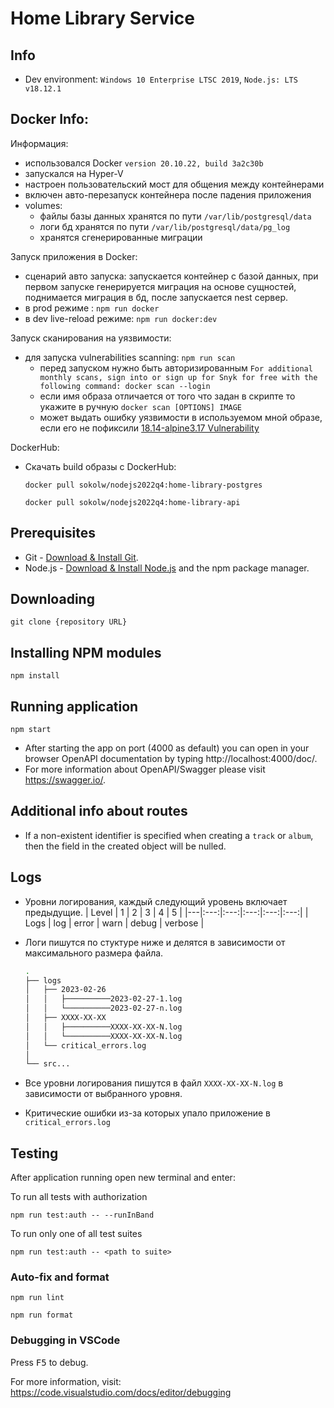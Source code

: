 # Home Library Service

## Info

- Dev environment: `Windows 10 Enterprise LTSC 2019`, `Node.js: LTS v18.12.1`

## Docker Info:

Информация:
  - использовался Docker `version 20.10.22, build 3a2c30b`
  - запускался на Hyper-V
  - настроен пользовательский мост для общения между контейнерами
  - включен авто-перезапуск контейнера после падения приложения
  - volumes:
    - файлы базы данных хранятся по пути `/var/lib/postgresql/data`
    - логи бд хранятся по пути `/var/lib/postgresql/data/pg_log`
    - хранятся сгенерированные миграции

Запуск приложения в Docker:
  - сценарий авто запуска: запускается контейнер с базой данныx, при первом запуcке генерируется миграция на основе сущностей, поднимается миграция в бд, после запускается nest сервер.
  - в prod режиме : `npm run docker`
  - в dev live-reload режиме: `npm run docker:dev`

Запуск сканирования на уязвимости:
  - для запуска vulnerabilities scanning: `npm run scan`
    - перед запуском нужно быть авторизированным `For additional monthly scans, sign into or sign up for Snyk for free with the following command: docker scan --login`
    - если имя образа отличается от того что задан в скрипте то укажите в ручную `docker scan [OPTIONS] IMAGE`
    - может выдать ошибку уязвимости в используемом мной образе, если его не пофиксили [18.14-alpine3.17 Vulnerability](https://dso.docker.com/images/node/digests/sha256:f8f6e351b184217e007918f27f821cb005a12826452cd6d7399920231a47ffac)

DockerHub:
  - Скачать build образы с DockerHub:
    ```
    docker pull sokolw/nodejs2022q4:home-library-postgres
    ```
    ```
    docker pull sokolw/nodejs2022q4:home-library-api
    ```

## Prerequisites

- Git - [Download & Install Git](https://git-scm.com/downloads).
- Node.js - [Download & Install Node.js](https://nodejs.org/en/download/) and the npm package manager.

## Downloading

```
git clone {repository URL}
```

## Installing NPM modules

```
npm install
```

## Running application

```
npm start
```

- After starting the app on port (4000 as default) you can open
in your browser OpenAPI documentation by typing http://localhost:4000/doc/.
- For more information about OpenAPI/Swagger please visit https://swagger.io/.

## Additional info about routes

- If a non-existent identifier is specified when creating a `track` or `album`, 
then the field in the created object will be nulled.

## Logs

- Уровни логирования, каждый следующий уровень включает предыдущие.
  | Level | 1 | 2 | 3 | 4 | 5 |
  |---|:---:|:---:|:---:|:---:|:---:|
  | Logs | log | error | warn | debug | verbose |

- Логи пишутся по стуктуре ниже и делятся в зависимости от максимального размера файла.
  ```bash
  .
  ├── logs
  │   ├── 2023-02-26
  │   │   ├──────────2023-02-27-1.log
  │   │   └──────────2023-02-27-n.log
  │   ├── XXXX-XX-XX
  │   │   ├──────────XXXX-XX-XX-N.log
  │   │   └──────────XXXX-XX-XX-N.log
  │   └── critical_errors.log
  │
  └── src...
  ```

- Все уровни логирования пишутся в файл `XXXX-XX-XX-N.log` в зависимости от выбранного уровня.
- Критические ошибки из-за которых упало приложение в `critical_errors.log`

## Testing

After application running open new terminal and enter:

To run all tests with authorization

```
npm run test:auth -- --runInBand
```

To run only one of all test suites

```
npm run test:auth -- <path to suite>
```

### Auto-fix and format

```
npm run lint
```

```
npm run format
```

### Debugging in VSCode

Press <kbd>F5</kbd> to debug.

For more information, visit: https://code.visualstudio.com/docs/editor/debugging




